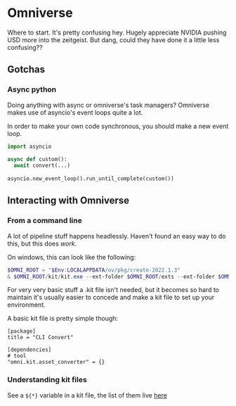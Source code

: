 # Omniverse

Where to start. It's pretty confusing hey. Hugely appreciate NVIDIA pushing USD more into the zeitgeist. But dang, could they have done it a little less confusing??

## Gotchas

### Async python

Doing anything with async or omniverse's task managers? Omniverse makes use of asyncio's event loops quite a lot. 

In order to make your own code synchronous, you should make a new event loop.


```python
import asyncio

async def custom():
  await convert(...)
  
asyncio.new_event_loop().run_until_complete(custom())

```

## Interacting with Omniverse

### From a command line

A lot of pipeline stuff happens headlessly. Haven't found an easy way to do this, but this does _work_.

On windows, this can look like the following: 
```ps1
$OMNI_ROOT = "$Env:LOCALAPPDATA/ov/pkg/create-2022.1.3"
& $OMNI_ROOT/kit/kit.exe --ext-folder $OMNI_ROOT/exts --ext-folder $OMNI_ROOT/extscache --enable omni.kit.asset_converter --exec "C:/yourscript.py" 
```

For very very basic stuff a .kit file isn't needed, but it becomes so hard to maintain it's usually easier to concede and make a kit file to set up your environment.

A basic kit file is pretty simple though:
```
[package]
title = "CLI Convert"

[dependencies]
# tool
"omni.kit.asset_converter" = {}
```

### Understanding kit files

See a `${*}` variable in a kit file, the list of them live [here](https://docs.omniverse.nvidia.com/py/kit/docs/guide/tokens.html)
